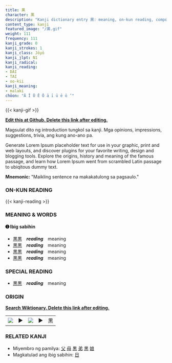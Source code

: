 ```yaml
---
title: 黒
character: 黒
description: "Kanji dictionary entry 黒: meaning, on-kun reading, compounds, origin, related kanji"
content_type: kanji
featured_image: "/黒.gif"
weight: 111
frequency: 111
kanji_grade: 0
kanji_strokes: 1
kanji_class: Jōyō
kanji_jlpt: N1
kanji_radical: 
kanji_reading: 
- DAI
- TAI
- oo-kii
kanji_meaning:
- malaki
chōon: "Ā Ī Ū Ē Ō ā ī ū ē ō ’"
---
```

[//]: # (Don't edit the line below. Kanji animated GIF code is automatically generated.)
{{< kanji-gif >}}

[//]: # (Edit below this line.)

**[Edit this at Github. Delete this link after editing.](https://github.com/tim0g/tim/tree/main/content/kanji/黒/index.md)**

Magsulat dito ng introduction tungkol sa kanji. Mga opinions, impressions, suggestions, trivia, ang kung ano-ano pa.

Generate Lorem Ipsum placeholder text for use in your graphic, print and web layouts, and discover plugins for your favorite writing, design and blogging tools. Explore the origins, history and meaning of the famous passage, and learn how Lorem Ipsum went from scrambled Latin passage to ubiqitous dummy text.
 
**Mnemonic:** "Maikling sentence na makakatulong sa pagsaulo."

### ON-KUN READING

[//]: # (Don't edit the line below. ON-KUN READING code is automatically generated.)
{{< kanji-reading >}}

### MEANING & WORDS

#### ➊ **Ibig sabihin**
  - [黒](../黒)[黒](../黒)　***reading***　meaning
  - [黒](../黒)[黒](../黒)　***reading***　meaning
  - [黒](../黒)[黒](../黒)　***reading***　meaning
  - [黒](../黒)[黒](../黒)　***reading***　meaning

### SPECIAL READING
  - [黒](../黒)[黒](../黒)　***reading***　meaning

### ORIGIN

**[Search Wiktionary. Delete this link after editing.](https://wiktionary.org/wiki/黒)**
<table class="kanji-table"><tr><td>
<img src="60px-黒-bronze.svg.png">
</td><td>▶</td><td>
<img src="60px-黒-oracle.svg.png">
</td><td>▶</td>
<td class="kanji-origin">黒</td>
</tr></table>

### RELATED KANJI
- Miyembro ng pamilya: [父](../父) [母](../母) [黒](../黒) [弟](../弟) [黒](../黒) [娘](../娘)
- Magkatulad ang ibig sabihin: [日](../日)
